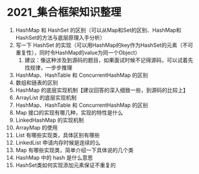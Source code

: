 # 2021_集合框架知识整理

1. HashMap 和 HashSet 的区别（可以从Map和Set的区别、HashMap和HashSet的方法与底层原理入手分析）
2. 写一下 HashSet 的实现（可以用HashMap的key作为HashSet的元素（不可重复性），同时令HashMap的value为同一个Object）
   1. 建议：像这种涉及到源码的题目，如果面试时候不记得源码，可以试着先找规律，一步步推理
3. HashMap、HashTable 和 ConcurrentHashMap 的区别
4. 数组和链表的区别
5. HashMap 的底层实现机制【建议回答的深入细致一些，到源码的比较上】
6. ArrayList 的底层实现机制
7. HashMap、HashTable 和 ConcurrentHashMap 的区别
8. Map 接口的实现有哪几种，实现的特性是什么
9. LinkedHashMap 的实现机制
10. ArrayMap 的使用
11. List 有哪些实现类，具体区别有哪些
12. LinkedList 申请内存时候是连续的么
13. Map 有哪些实现类，简单介绍一下具体说的几个类
14. HashMap 中的 hash 是什么意思
15. HashSet类如何实现添加元素保证不重复的

